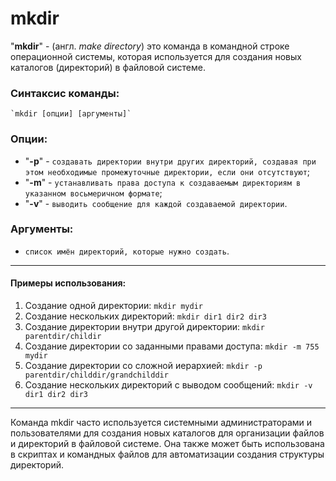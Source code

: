 # mkdir

"**mkdir**" - (англ. *make directory*) это команда в командной строке операционной системы, которая используется для создания новых каталогов (директорий) в файловой системе.

### Синтаксис команды:
    `mkdir [опции] [аргументы]`

### Опции:
* "**-p**" - `создавать директории внутри других директорий, создавая при этом необходимые промежуточные директории, если они отсутствуют`;
* "**-m**" - `устанавливать права доступа к создаваемым директориям в указанном восьмеричном формате`;
* "**-v**" - `выводить сообщение для каждой создаваемой директории`.

### Аргументы:
* `список имён директорий, которые нужно создать`.

***

#### Примеры использования:
1. Создание одной директории:
    `mkdir mydir`
2. Создание нескольких директорий:
    `mkdir dir1 dir2 dir3`
3. Создание директории внутри другой директории:
    `mkdir parentdir/childir`
4. Создание директории со заданными правами доступа:
    `mkdir -m 755 mydir`
5. Создание директории со сложной иерархией:
    `mkdir -p parentdir/childdir/grandchilddir`
6. Создание нескольких директорий с выводом сообщений:
    `mkdir -v dir1 dir2 dir3`

****

Команда mkdir часто используется системными администраторами и пользователями для создания новых каталогов для организации файлов и директорий в файловой системе. Она также может быть использована в скриптах и командных файлов для автоматизации создания структуры директорий.